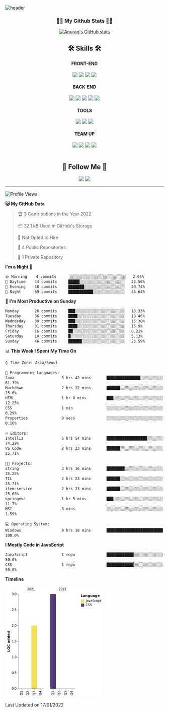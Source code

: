 ![header](https://capsule-render.vercel.app/api?type=waving&height=200&section=header&text=Hi!%20I'm%20Jihyun!&fontAlign=70&fontAlignY=40&fontSize=70&fontColor=ffffff&&color=gradient)

<h3 align="center">👩‍💻 My Github Stats 👩‍💻</h3>
<div align="center">

[![Anurag's GitHub stats](https://github-readme-stats.vercel.app/api?username=Jihyun&hide_title=true&show_icons=true&include_all_commits=true&disable_animations=true&theme=radical)](https://github.com/anuraghazra/github-readme-stats)
</div>

<h2 align="center">🛠 Skills 🛠</h2>

<div align="center">
    
  <div>
    <h4>FRONT-END</h4>
    <img src="https://img.shields.io/badge/HTML5-E34F26?style=flat-square&logo=HTML5&logoColor=white"/>
    <img src="https://img.shields.io/badge/CSS3-1572B6?style=flat-square&logo=CSS3&logoColor=white"/>
    <img src="https://img.shields.io/badge/JavaScript-F7DF1E?style=flat-square&logo=JavaScript&logoColor=white"/>
    <img src="https://img.shields.io/badge/Bootstrap-7952B3?style=flat-square&logo=Bootstrap&logoColor=white"/>
  </div>
     
  <div>
    <h4>BACK-END</h4>
    <img src="https://img.shields.io/badge/Java-007396?style=flat-square&logo=Java&logoColor=white"/>
    <img src="https://img.shields.io/badge/Spring-6DB33F?style=flat-square&logo=Spring&logoColor=white"/>
    <img src="https://img.shields.io/badge/Maven-C71A36?style=flat-square&logo=ApacheMaven&logoColor=white"/>
    <img src="https://img.shields.io/badge/Gradle-02303A?style=flat-square&logo=Gradle&logoColor=white"/>
    <img src="https://img.shields.io/badge/Oracle-F80000?style=flat-square&logo=Oracle&logoColor=white"/>
  </div>

  <div>
    <h4>TOOLS</h4>
    <img src="https://img.shields.io/badge/IntelliJ IDEA-000000?style=flat-square&logo=IntelliJ+IDEA&logoColor=white"/>
    <img src="https://img.shields.io/badge/Visual Studio Code-007ACC?style=flat-square&logo=VisualStudioCode&logoColor=white"/>
    <img src="https://img.shields.io/badge/Postman-FF6C37?style=flat-square&logo=Postman&logoColor=white"/>
  </div>
  
  
  <div>
    <h4>TEAM UP</h4>
    <img src="https://img.shields.io/badge/Git-F05032?style=flat-square&logo=Git&logoColor=white"/>
    <img src="https://img.shields.io/badge/GitHub-181717?style=flat-square&logo=GitHub&logoColor=white"/>
    <img src="https://img.shields.io/badge/Slack-4A154B?style=flat-square&logo=Slack&logoColor=white"/>
    <img src="https://img.shields.io/badge/Notion-000000?style=flat-square&logo=Notion&logoColor=white"/>
  </div>
    
</div>
<br>
<h2 align="center">🍒 Follow Me 🍒</h2>

<p align="center">
  <a href="mailto:harna26@gmail.com"><img src="https://img.shields.io/badge/Gmail-d14836?style=flat-square&logo=Gmail&logoColor=white&link=harna26@gmail.com"/></a>
  <a href="https://www.linkedin.com/in/JihyunHarnaLee/"><img src="https://img.shields.io/badge/LinkedIn-0077B5?style=flat-square&logo=linkedin&logoColor=white&link=https://www.linkedin.com/in/JihyunHarnaLee/"/></a>

</p>

---

<!--START_SECTION:waka-->
![Profile Views](http://img.shields.io/badge/Profile%20Views-1-blue)

**🐱 My GitHub Data** 

> 🏆 3 Contributions in the Year 2022
 > 
> 📦 32.1 kB Used in GitHub's Storage 
 > 
> 🚫 Not Opted to Hire
 > 
> 📜 4 Public Repositories 
 > 
> 🔑 1 Private Repository 
 > 
**I'm a Night 🦉** 

```text
🌞 Morning    4 commits      ░░░░░░░░░░░░░░░░░░░░░░░░░   2.05% 
🌆 Daytime    44 commits     █████░░░░░░░░░░░░░░░░░░░░   22.56% 
🌃 Evening    58 commits     ███████░░░░░░░░░░░░░░░░░░   29.74% 
🌙 Night      89 commits     ███████████░░░░░░░░░░░░░░   45.64%

```
📅 **I'm Most Productive on Sunday** 

```text
Monday       26 commits     ███░░░░░░░░░░░░░░░░░░░░░░   13.33% 
Tuesday      36 commits     ████░░░░░░░░░░░░░░░░░░░░░   18.46% 
Wednesday    30 commits     ███░░░░░░░░░░░░░░░░░░░░░░   15.38% 
Thursday     31 commits     ████░░░░░░░░░░░░░░░░░░░░░   15.9% 
Friday       16 commits     ██░░░░░░░░░░░░░░░░░░░░░░░   8.21% 
Saturday     10 commits     █░░░░░░░░░░░░░░░░░░░░░░░░   5.13% 
Sunday       46 commits     ██████░░░░░░░░░░░░░░░░░░░   23.59%

```


📊 **This Week I Spent My Time On** 

```text
⌚︎ Time Zone: Asia/Seoul

💬 Programming Languages: 
Java                     5 hrs 42 mins       ███████████████░░░░░░░░░░   61.39% 
Markdown                 2 hrs 22 mins       ██████░░░░░░░░░░░░░░░░░░░   25.6% 
HTML                     1 hr 8 mins         ███░░░░░░░░░░░░░░░░░░░░░░   12.25% 
CSS                      1 min               ░░░░░░░░░░░░░░░░░░░░░░░░░   0.29% 
Properties               0 secs              ░░░░░░░░░░░░░░░░░░░░░░░░░   0.16%

🔥 Editors: 
IntelliJ                 6 hrs 54 mins       ██████████████████░░░░░░░   74.29% 
VS Code                  2 hrs 23 mins       ██████░░░░░░░░░░░░░░░░░░░   25.71%

🐱‍💻 Projects: 
string                   3 hrs 16 mins       ████████░░░░░░░░░░░░░░░░░   35.25% 
TIL                      2 hrs 23 mins       ██████░░░░░░░░░░░░░░░░░░░   25.71% 
item-service             2 hrs 23 mins       ██████░░░░░░░░░░░░░░░░░░░   25.68% 
springmvc                1 hr 5 mins         ███░░░░░░░░░░░░░░░░░░░░░░   11.7% 
MSI                      8 mins              ░░░░░░░░░░░░░░░░░░░░░░░░░   1.59%

💻 Operating System: 
Windows                  9 hrs 18 mins       █████████████████████████   100.0%

```

**I Mostly Code in JavaScript** 

```text
JavaScript               1 repo              ████████████░░░░░░░░░░░░░   50.0% 
CSS                      1 repo              ████████████░░░░░░░░░░░░░   50.0%

```


**Timeline**

![Chart not found](https://raw.githubusercontent.com/harna26/harna26/main/charts/bar_graph.png) 


 Last Updated on 17/01/2022
<!--END_SECTION:waka-->

